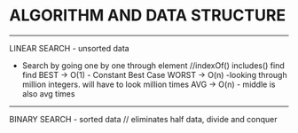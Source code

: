 # ALGORITHM AND DATA STRUCTURE
---------------------------------------------
LINEAR SEARCH - unsorted data
- Search by going one by one through element
//indexOf() includes()  find  find
BEST -> O(1) - Constant Best Case
WORST -> O(n) -looking through million integers. will have to look million times
AVG -> O(n) - middle is also avg times
---------------------------------------------
BINARY SEARCH - sorted data
// eliminates half data, divide and conquer